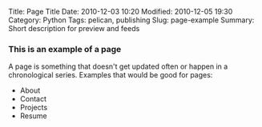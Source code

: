 Title: Page Title
Date: 2010-12-03 10:20
Modified: 2010-12-05 19:30
Category: Python
Tags: pelican, publishing
Slug: page-example
Summary: Short description for preview and feeds

### This is an example of a page

A page is something that doesn't get updated often or happen in a chronological series. Examples that would be good for pages:
- About
- Contact
- Projects
- Resume
